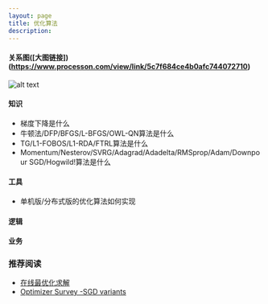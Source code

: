 ```yaml
---
layout: page
title: 优化算法
description:
---
```


#### 关系图([大图链接])(https://www.processon.com/view/link/5c7f684ce4b0afc744072710)

![alt text](http://assets.processon.com/chart_image/5c7f684be4b02b2ce48de487.png)

#### 知识

- 梯度下降是什么
- 牛顿法/DFP/BFGS/L-BFGS/OWL-QN算法是什么
- TG/L1-FOBOS/L1-RDA/FTRL算法是什么
- Momentum/Nesterov/SVRG/Adagrad/Adadelta/RMSprop/Adam/Downpour SGD/Hogwild!算法是什么

#### 工具

- 单机版/分布式版的优化算法如何实现

#### 逻辑

#### 业务

### 推荐阅读
- [在线最优化求解](http://vividfree.github.io/%E6%9C%BA%E5%99%A8%E5%AD%A6%E4%B9%A0/2015/12/13/understanding-logistic-regression-using-odds)
- [Optimizer Survey -SGD variants](https://zhuanlan.zhihu.com/p/29249578)
